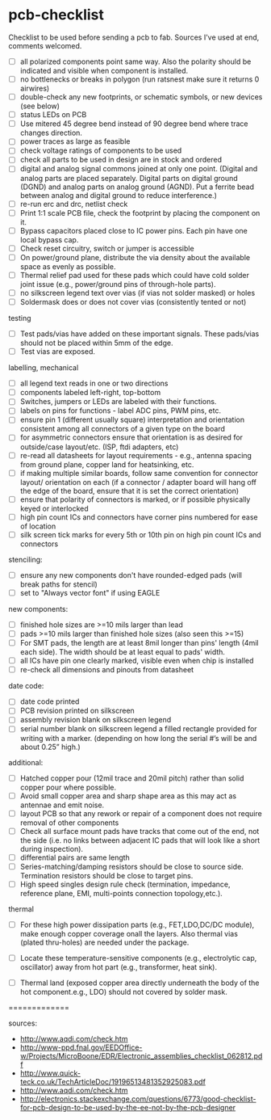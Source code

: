 pcb-checklist
=============

Checklist to be used before sending a pcb to fab. Sources I've used at end, comments welcomed.

- [ ] all polarized components point same way. Also the polarity should be indicated and visible when component is installed.
- [ ] no bottlenecks or breaks in polygon (run ratsnest make sure it returns 0 airwires)
- [ ] double-check any new footprints, or schematic symbols, or new devices (see below)
- [ ] status LEDs on PCB
- [ ] Use mitered 45 degree bend instead of 90 degree bend where trace changes direction.
- [ ] power traces as large as feasible
- [ ] check voltage ratings of components to be used
- [ ] check all parts to be used in design are in stock and ordered
- [ ] digital and analog signal commons joined at only one point. (Digital and analog parts are placed separately. Digital parts on digital ground (DGND) and analog parts on analog ground (AGND). Put a ferrite bead between analog and digital ground to reduce interference.)
- [ ] re-run erc and drc, netlist check
- [ ] Print 1:1 scale PCB file, check the footprint by placing the component on it.
- [ ] Bypass capacitors placed close to IC power pins. Each pin have one local bypass cap.
- [ ] Check reset circuitry, switch or jumper is accessible
- [ ] On power/ground plane, distribute the via density about the available space as evenly as possible.
- [ ] Thermal relief pad used for these pads which could have cold solder joint issue (e.g., power/ground pins of through-hole parts).
- [ ] no silkscreen legend text over vias (if vias not solder masked) or holes
- [ ] Soldermask does or does not cover vias (consistently tented or not)

testing

- [ ] Test pads/vias have added on these important signals. These pads/vias should not be placed within 5mm of the edge.
- [ ] Test vias are exposed.

labelling, mechanical

- [ ] all legend text reads in one or two directions
- [ ] components labeled left-right, top-bottom
- [ ] Switches, jumpers or LEDs are labeled with their functions.
- [ ] labels on pins for functions - label ADC pins, PWM pins, etc.
- [ ] ensure pin 1 (different usually square) interpretation and orientation consistent among all connectors of a given type on the board
- [ ] for asymmetric connectors ensure that orientation is as desired for outside/case layout/etc. (ISP, ftdi adapters, etc)
- [ ] re-read all datasheets for layout requirements - e.g., antenna spacing from ground plane, copper land for heatsinking, etc.
- [ ] if making multiple similar boards, follow same convention for connector layout/ orientation on each (if a connector / adapter board will hang off the edge of the board, ensure that it is set the correct orientation)
- [ ] ensure that polarity of connectors is marked, or if possible physically keyed or interlocked
- [ ] high pin count ICs and connectors have corner pins numbered for ease of location
- [ ] silk screen tick marks for every 5th or 10th pin on high pin count ICs and connectors

stenciling:

- [ ] ensure any new components don't have rounded-edged pads (will break paths for stencil)
- [ ] set to "Always vector font" if using EAGLE

new components:

- [ ] finished hole sizes are >=10 mils larger than lead
- [ ] pads >=10 mils larger than finished hole sizes (also seen this >=15)
- [ ] For SMT pads, the length are at least 8mil longer than pins' length (4mil each side). The width should be at least equal to pads' width.
- [ ] all ICs have pin one clearly marked, visible even when chip is installed
- [ ] re-check all dimensions and pinouts from datasheet

date code:

- [ ] date code printed
- [ ] PCB revision printed on silkscreen
- [ ] assembly revision blank on silkscreen legend
- [ ] serial number blank on silkscreen legend a filled rectangle provided for writing with a marker. (depending on how long the serial #’s will be and about 0.25” high.)

additional:

- [ ] Hatched copper pour (12mil trace and 20mil pitch) rather than solid copper pour where possible.
- [ ] Avoid small copper area and sharp shape area as this may act as antennae and emit noise.
- [ ] layout PCB so that any rework or repair of a component does not require removal of other components
- [ ] Check all surface mount pads have tracks that come out of the end, not the side (i.e. no links between adjacent IC pads that will look like a short during inspection).
- [ ] differential pairs are same length
- [ ]  Series-matching/damping resistors should be close to source side. Termination resistors should be close to target pins.
- [ ] High speed singles design rule check (termination, impedance, reference plane, EMI, multi-points connection topology,etc.).

thermal

- [ ] For these high power dissipation parts (e.g., FET,LDO,DC/DC module), make enough copper coverage onall the layers. Also thermal vias (plated thru-holes) are needed under the package.
- [ ] Locate these temperature-sensitive components (e.g., electrolytic cap, oscillator) away from hot part (e.g., transformer, heat sink).
- [ ] Thermal land (exposed copper area directly underneath the body of the hot component.e.g., LDO) should not covered by solder mask.



=============

sources:
- http://www.aqdi.com/check.htm
- http://www-ppd.fnal.gov/EEDOffice-w/Projects/MicroBoone/EDR/Electronic_assemblies_checklist_062812.pdf
- http://www.quick-teck.co.uk/TechArticleDoc/19196513481352925083.pdf
- http://www.aqdi.com/check.htm
- http://electronics.stackexchange.com/questions/6773/good-checklist-for-pcb-design-to-be-used-by-the-ee-not-by-the-pcb-designer
